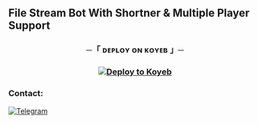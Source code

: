 ## File Stream Bot With Shortner & Multiple Player Support

<h3 align="center">
    ─「 ᴅᴇᴩʟᴏʏ ᴏɴ ᴋᴏʏᴇʙ 」─
</h3>

<h3 align="center">
    
[![Deploy to Koyeb](https://www.koyeb.com/static/images/deploy/button.svg)](https://app.koyeb.com/deploy?name=dv-file2link&type=git&repository=IamDvis%2FDV-&branch=main&builder=dockerfile&env%5BBOT_TOKEN%5D=&env%5BAPI_ID%5D=&env%5BAPI_HASH%5D=&env%5BLOG_CHANNEL%5D=&env%5BDATABASE_URI%5D=&env%5BOWNER_ID%5D=&env%5BURL%5D=&ports=8080%3Bhttp%3B%2F)

</h3>


### Contact:
<a href="https://t.me/+cXIPgHSuJnxiNjU1">
    <img title="Telegram" src="https://img.shields.io/badge/Telegram-%23000000.svg?&style=for-the-badge&logo=telegram&logoColor=61DAFB">
</a>
